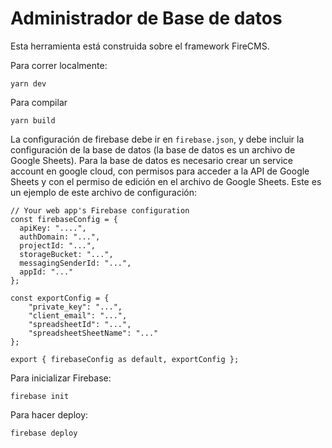 # Administrador de Base de datos

Esta herramienta está construida sobre el framework FireCMS.

Para correr localmente:
```
yarn dev
```

Para compilar
```
yarn build
```

La configuración de firebase debe ir en `firebase.json`, y debe incluir la configuración de la base de datos (la base de datos es un archivo de Google Sheets). Para la base de datos es necesario crear un service account en google cloud, con permisos para acceder a la API de Google Sheets y con el permiso de edición en el archivo de Google Sheets. Este es un ejemplo de este archivo de configuración:

```
// Your web app's Firebase configuration
const firebaseConfig = {
  apiKey: "....",
  authDomain: "...",
  projectId: "...",
  storageBucket: "...",
  messagingSenderId: "...",
  appId: "..."
};

const exportConfig = {
    "private_key": "...",
    "client_email": "...",
    "spreadsheetId": "...",
    "spreadsheetSheetName": "..."
};

export { firebaseConfig as default, exportConfig };

```

Para inicializar Firebase:

```
firebase init
```

Para hacer deploy:

```
firebase deploy
```

